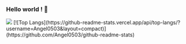 ### Hello world ! 👋
<img src="https://github-readme-stats.vercel.app/api?username=Angel0503&show_icons=true&theme=vision-friendly-dark">
[![Top Langs](https://github-readme-stats.vercel.app/api/top-langs/?username=Angel0503&layout=compact)](https://github.com/Angel0503/github-readme-stats)
<!--
**Angel0503/Angel0503** is a ✨ _special_ ✨ repository because its `README.md` (this file) appears on your GitHub profile.

Here are some ideas to get you started:

- 🔭 I’m currently working on ...
- 🌱 I’m currently learning ...
- 👯 I’m looking to collaborate on ...
- 🤔 I’m looking for help with ...
- 💬 Ask me about ...
- 📫 How to reach me: ...
- 😄 Pronouns: ...
- ⚡ Fun fact: ...
-->
